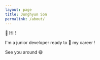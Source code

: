 ```yaml
---
layout: page
title: Junghyun Son
permalink: /about/
---
```


👋 Hi ! 

I'm a junior developer ready to 🚀 my career !

See you around 😄
